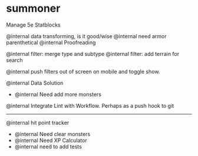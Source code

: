 # summoner

Manage 5e Statblocks

@internal data transforming, is it good/wise
@internal need armor parenthetical
@internal Proofreading

@internal filter: merge type and subtype
@internal filter: add terrain for search

@internal push filters out of screen on mobile and toggle show.

@internal Data Solution
  - @internal Need add more monsters

@internal Integrate Lint with Workflow. Perhaps as a push hook to git

---

@internal hit point tracker

  - @internal Need clear monsters
  - @internal Need XP Calculator
  - @internal need to add tests
